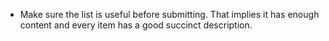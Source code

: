 - Make sure the list is useful before submitting. That implies it has enough content and every item has a good succinct description.